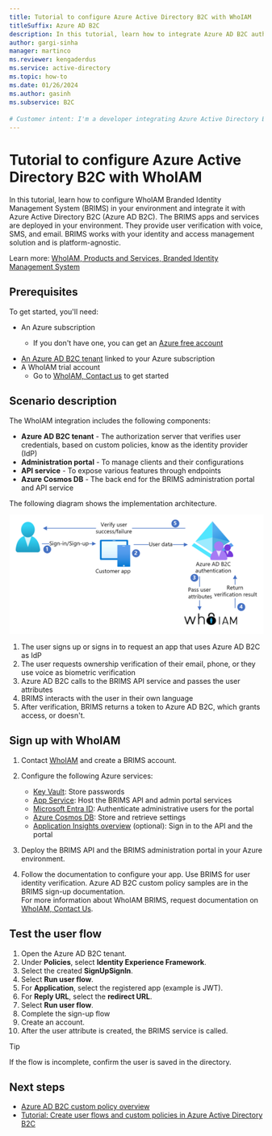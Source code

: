 ```yaml
---
title: Tutorial to configure Azure Active Directory B2C with WhoIAM 
titleSuffix: Azure AD B2C
description: In this tutorial, learn how to integrate Azure AD B2C authentication with WhoIAM for user verification. 
author: gargi-sinha
manager: martinco
ms.reviewer: kengaderdus
ms.service: active-directory
ms.topic: how-to
ms.date: 01/26/2024
ms.author: gasinh
ms.subservice: B2C

# Customer intent: I'm a developer integrating Azure Active Directory B2C with a third-party identity management system. I need a tutorial to configure WhoIAM Branded Identity Management System (BRIMS) with Azure AD B2C. My goal is to enable user verification with voice, SMS, and email in my application.
---
```


# Tutorial to configure Azure Active Directory B2C with WhoIAM

In this tutorial, learn how to configure WhoIAM Branded Identity Management System (BRIMS) in your environment and integrate it with Azure Active Directory B2C (Azure AD B2C). The BRIMS apps and services are deployed in your environment. They provide user verification with voice, SMS, and email. BRIMS works with your identity and access management solution and is platform-agnostic.

Learn more: [WhoIAM, Products and Services, Branded Identity Management System](https://www.whoiam.ai/product/branded-identity-management/)


## Prerequisites

To get started, you'll need:

* An Azure subscription

  - If you don't have one, you can get an [Azure free account](https://azure.microsoft.com/free/)
- [An Azure AD B2C tenant](./tutorial-create-tenant.md) linked to your Azure subscription
- A WhoIAM trial account
  - Go to [WhoIAM, Contact us](https://www.whoiam.ai/contact-us/) to get started

## Scenario description

The WhoIAM integration includes the following components:

- **Azure AD B2C tenant** - The authorization server that verifies user credentials, based on custom policies, know as the identity provider (IdP)
- **Administration portal** - To manage clients and their configurations
- **API service** - To expose various features through endpoints 
- **Azure Cosmos DB** - The back end for the BRIMS administration portal and API service

The following diagram shows the implementation architecture.

   ![Diagram of Azure AD B2C integration with WhoIAM.](media/partner-whoiam/whoiam-architecture-diagram.png)

1. The user signs up or signs in to request an app that uses Azure AD B2C as IdP
2. The user requests ownership verification of their email, phone, or they use voice as biometric verification 
3. Azure AD B2C calls to the BRIMS API service and passes the user attributes
4. BRIMS interacts with the user in their own language
5. After verification, BRIMS returns a token to Azure AD B2C, which grants access, or doesn't.  

## Sign up with WhoIAM

1. Contact [WhoIAM](https://www.whoiam.ai/contact-us/) and create a BRIMS account.
2. Configure the following Azure services:

    * [Key Vault](https://azure.microsoft.com/services/key-vault/): Store passwords
    * [App Service](https://azure.microsoft.com/services/app-service/): Host the BRIMS API and admin portal services
    * [Microsoft Entra ID](https://azure.microsoft.com/services/active-directory/): Authenticate administrative users for the portal
    * [Azure Cosmos DB](https://azure.microsoft.com/services/cosmos-db/): Store and retrieve settings
    * [Application Insights overview](/azure/azure-monitor/app/app-insights-overview) (optional): Sign in to the API and the portal

3. Deploy the BRIMS API and the BRIMS administration portal in your Azure environment.
4. Follow the documentation to configure your app. Use BRIMS for user identity verification. Azure AD B2C custom policy samples are in the BRIMS sign-up documentation.  
For more information about WhoIAM BRIMS, request documentation on [WhoIAM, Contact Us](https://www.whoiam.ai/product/branded-identity-management/).

## Test the user flow

1. Open the Azure AD B2C tenant. 
2. Under **Policies**, select **Identity Experience Framework**.
3. Select the created **SignUpSignIn**.
4. Select **Run user flow**.
5. For **Application**, select the registered app (example is JWT).
6. For **Reply URL**, select the **redirect URL**.
7. Select **Run user flow**.
8. Complete the sign-up flow
9. Create an account.
10. After the user attribute is created, the BRIMS service is called. 

> [!TIP]
> If the flow is incomplete, confirm the user is saved in the directory.

## Next steps

- [Azure AD B2C custom policy overview](./custom-policy-overview.md)
- [Tutorial: Create user flows and custom policies in Azure Active Directory B2C](tutorial-create-user-flows.md?pivots=b2c-custom-policy)
